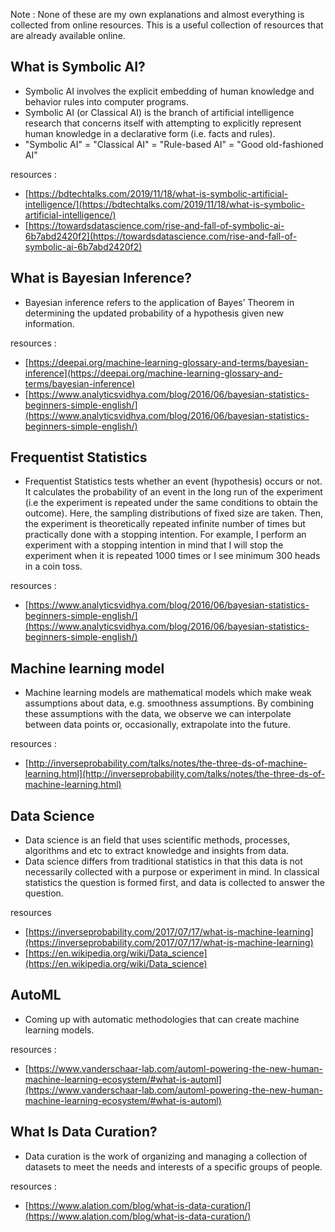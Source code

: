 Note : None of these are my own explanations and almost everything is collected from online resources. This is a useful collection of resources that are already available online.

## What is Symbolic AI?
* Symbolic AI involves the explicit embedding of human knowledge and behavior rules into computer programs.
* Symbolic AI (or Classical AI) is the branch of artificial intelligence research that concerns itself with attempting to explicitly represent human knowledge in a declarative form (i.e. facts and rules).
* "Symbolic AI" = "Classical AI" = "Rule-based AI" = "Good old-fashioned AI"

resources :
* [https://bdtechtalks.com/2019/11/18/what-is-symbolic-artificial-intelligence/](https://bdtechtalks.com/2019/11/18/what-is-symbolic-artificial-intelligence/)
* [https://towardsdatascience.com/rise-and-fall-of-symbolic-ai-6b7abd2420f2](https://towardsdatascience.com/rise-and-fall-of-symbolic-ai-6b7abd2420f2)


## What is Bayesian Inference?
* Bayesian inference refers to the application of Bayes’ Theorem in determining the updated probability of a hypothesis given new information.

resources :
* [https://deepai.org/machine-learning-glossary-and-terms/bayesian-inference](https://deepai.org/machine-learning-glossary-and-terms/bayesian-inference)
* [https://www.analyticsvidhya.com/blog/2016/06/bayesian-statistics-beginners-simple-english/](https://www.analyticsvidhya.com/blog/2016/06/bayesian-statistics-beginners-simple-english/)

## Frequentist Statistics
* Frequentist Statistics tests whether an event (hypothesis) occurs or not. It calculates the probability of an event in the long run of the experiment (i.e the experiment is repeated under the same conditions to obtain the outcome). Here, the sampling distributions of fixed size are taken. Then, the experiment is theoretically repeated infinite number of times but practically done with a stopping intention. For example, I perform an experiment with a stopping intention in mind that I will stop the experiment when it is repeated 1000 times or I see minimum 300 heads in a coin toss.

resources :
* [https://www.analyticsvidhya.com/blog/2016/06/bayesian-statistics-beginners-simple-english/](https://www.analyticsvidhya.com/blog/2016/06/bayesian-statistics-beginners-simple-english/)

## Machine learning model
* Machine learning models are mathematical models which make weak assumptions about data, e.g. smoothness assumptions. By combining these assumptions with the data, we observe we can interpolate between data points or, occasionally, extrapolate into the future.

resources :
* [http://inverseprobability.com/talks/notes/the-three-ds-of-machine-learning.html](http://inverseprobability.com/talks/notes/the-three-ds-of-machine-learning.html)


## Data Science
* Data science is an field that uses scientific methods, processes, algorithms and etc to extract knowledge and insights from data.
* Data science differs from traditional statistics in that this data is not necessarily collected with a purpose or experiment in mind. In classical statistics the question is formed first, and data is collected to answer the question.

resources
* [https://inverseprobability.com/2017/07/17/what-is-machine-learning](https://inverseprobability.com/2017/07/17/what-is-machine-learning)
* [https://en.wikipedia.org/wiki/Data_science](https://en.wikipedia.org/wiki/Data_science)

## AutoML
* Coming up with automatic methodologies that can create machine learning models.  

resources :
* [https://www.vanderschaar-lab.com/automl-powering-the-new-human-machine-learning-ecosystem/#what-is-automl](https://www.vanderschaar-lab.com/automl-powering-the-new-human-machine-learning-ecosystem/#what-is-automl)

##  What Is Data Curation?
* Data curation is the work of organizing and managing a collection of datasets to meet the needs and interests of a specific groups of people.

resources :
* [https://www.alation.com/blog/what-is-data-curation/](https://www.alation.com/blog/what-is-data-curation/)

